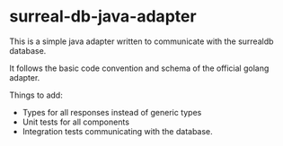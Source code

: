 # surreal-db-java-adapter
This is a simple java adapter written to communicate with the surrealdb database.

It follows the basic code convention and schema of the official golang adapter.

Things to add:
* Types for all responses instead of generic types
* Unit tests for all components
* Integration tests communicating with the database.
